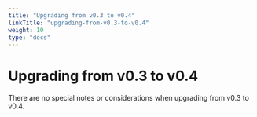 ```yaml
---
title: "Upgrading from v0.3 to v0.4"
linkTitle: "upgrading-from-v0.3-to-v0.4"
weight: 10
type: "docs"
---
```


# Upgrading from v0.3 to v0.4

There are no special notes or considerations when upgrading from v0.3 to v0.4.
